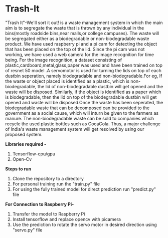 # Trash-It
"Trash It"-We'll sort it out! is a waste management system in which the main aim is to segregate the waste that is thrown by any individual in the bins(mostly roadside bins,near malls,or college campuses). The waste will be segregated either as a biodegradable or non-biodegradable waste product. We have used raspberry pi and a pi cam for detecting the object that has been placed on the top of the lid. Since the pi cam was not working, we have used a web camera for the image recognition for time being. For the image recognition, a dataset consisting of plastic,cardboard,metal,glass,paper was used and have been trained on top of resnet 50 model .A servomotor is used for turning the lids on top of each dustbin seperation, namely biodegradable and non-biodegradable.For eg, If the waste or object placed is identified as a plastic, which is non-biodegradable, the lid of non-biodegradable dustbin will get opened and the waste will be disposed. Similarly, if the object is identified as a paper which is biodegradable, then the lid on top of the biodegradable dustbin will get opened and waste will be disposed.Once the waste has been seperated, the biodegradable waste that can be decomposed can be provided to the government as a social cause, which will inturn be given to the farmers as manure. The non-biodegradable waste can be sold to companies which recycle the used plastic bottles such as CocaCola. Thus, a major challenge of India's waste management system will get resolved by using our proposed system. 

**Libraries required -**
1. Tensorflow-cpu/gpu
2. Open-Cv

**Steps to run**
1. Clone the repository to a directory
2. For personal training run the "train.py" file
3. For using the fully trained model for direct prediction run "predict.py" file

**For Connection to Raspberry Pi-**
1. Transfer the model to Raspberry Pi
2. Install tensorflow and replace opencv with picamera
3. Use the prediction to rotate the servo motor in desired direction using "servo.py" file
